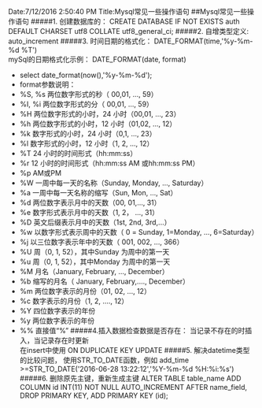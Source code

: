 Date:7/12/2016 2:50:40 PM 
Title:Mysql常见一些操作语句
##Mysql常见一些操作语句
#####1. 创建数据库的：
CREATE DATABASE IF NOT EXISTS auth DEFAULT CHARSET utf8 COLLATE utf8\_general_ci;
#####2. 自增类型定义:
auto\_increment
#####3. 时间日期的格式化：
DATE\_FORMAT(time,'%y-%m-%d %T')  
mySql的日期格式化示例： DATE_FORMAT(date, format)   

- select date_format(now(),'%y-%m-%d');
- format参数说明：
- %S, %s 两位数字形式的秒（ 00,01, ..., 59）
- %I, %i 两位数字形式的分（ 00,01, ..., 59）
- %H 两位数字形式的小时，24 小时（00,01, ..., 23）
- %h 两位数字形式的小时，12 小时（01,02, ..., 12）
- %k 数字形式的小时，24 小时（0,1, ..., 23）
- %l 数字形式的小时，12 小时（1, 2, ..., 12）
- %T 24 小时的时间形式（hh:mm:ss）
- %r 12 小时的时间形式（hh:mm:ss AM 或hh:mm:ss PM）
- %p AM或PM
- %W 一周中每一天的名称（Sunday, Monday, ..., Saturday）
- %a 一周中每一天名称的缩写（Sun, Mon, ..., Sat）
- %d 两位数字表示月中的天数（00, 01,..., 31）
- %e 数字形式表示月中的天数（1, 2， ..., 31）
- %D 英文后缀表示月中的天数（1st, 2nd, 3rd,...）
- %w 以数字形式表示周中的天数（ 0 = Sunday, 1=Monday, ..., 6=Saturday）
- %j 以三位数字表示年中的天数（ 001, 002, ..., 366）
- %U 周（0, 1, 52），其中Sunday 为周中的第一天
- %u 周（0, 1, 52），其中Monday 为周中的第一天
- %M 月名（January, February, ..., December）
- %b 缩写的月名（ January, February,...., December）
- %m 两位数字表示的月份（01, 02, ..., 12）
- %c 数字表示的月份（1, 2, ...., 12）
- %Y 四位数字表示的年份
- %y 两位数字表示的年份
- %% 直接值“%”
#####4.插入数据检查数据是否存在：
 当记录不存在的时插入，当记录存在时更新  
 在insert中使用 ON DUPLICATE KEY UPDATE 
#####5. 解决datetime类型的比较问题，
使用STR_TO_DATE函数，例如  add_time >=STR_TO_DATE('2016-06-28 13:22:12','%Y-%m-%d %H:%i:%s')
#####6. 删除原先主键，重新生成主键
ALTER TABLE table_name
ADD COLUMN id  INT(11) NOT NULL AUTO_INCREMENT AFTER name_field,
DROP PRIMARY KEY,
ADD PRIMARY KEY (id);
